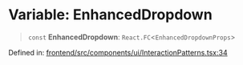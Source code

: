 # Variable: EnhancedDropdown

> `const` **EnhancedDropdown**: `React.FC`\<`EnhancedDropdownProps`\>

Defined in: [frontend/src/components/ui/InteractionPatterns.tsx:34](https://github.com/lsendel/sass/blob/ca8b2b87627589617e0de57047e1f50d53e78078/frontend/src/components/ui/InteractionPatterns.tsx#L34)
